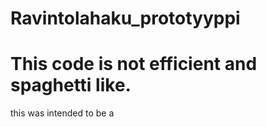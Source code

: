 # Ravintolahaku_prototyyppi

<html>
 <body>
   <h1> This code is not efficient and spaghetti like. </h1>
   <p> this was intended to be a </p>
   </body>
 
 
</html> 
